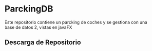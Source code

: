 # ParckingDB
Este repositorio contiene un parcking de coches y se gestiona con una base de datos 2, vistas en javaFX
## Descarga de Repositorio


